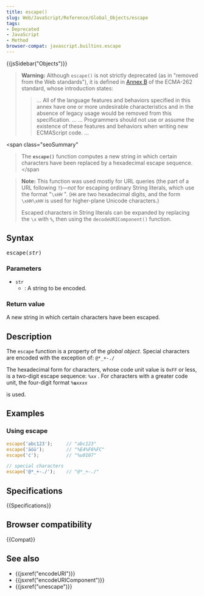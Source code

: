 ```yaml
---
title: escape()
slug: Web/JavaScript/Reference/Global_Objects/escape
tags:
- Deprecated
- JavaScript
- Method
browser-compat: javascript.builtins.escape
---
```

{{jsSidebar("Objects")}}

> **Warning:** Although `escape()` is not strictly deprecated (as in "removed
> from the Web standards"), it is defined in
> [Annex B](https://www.ecma-international.org/ecma-262/9.0/index.html#sec-additional-ecmascript-features-for-web-browsers)
> of the ECMA-262 standard, whose introduction states:
>
> > … All of the language features and behaviors specified in this annex have
> > one or more undesirable characteristics and in the absence of legacy usage
> > would be removed from this specification. … … Programmers should not use or
> > assume the existence of these features and behaviors when writing new
> > ECMAScript code. …

<span class="seoSummary"

> The <code><strong>escape()</strong></code> function computes a new string in
> which certain characters have been replaced by a hexadecimal escape
> sequence.</span

> **Note:** This function was used mostly for URL queries (the part of a URL
> following `?`)—_not_ for escaping ordinary String literals, which use the
> format "<code>\x<var>HH</var></code> ". (`HH` are two hexadecimal digits, and
> the form <code>\x<var>HH</var>\x<var>HH</var></code> is used for higher-plane
> Unicode characters.)
>
> Escaped characters in String literals can be expanded by replacing the `\x`
> with `%`, then using the `decodeURIComponent()` function.

## Syntax

<pre class="brush: js">escape(<var>str</var>)</pre>

### Parameters

- `str`
  - : A string to be encoded.

### Return value

A new string in which certain characters have been escaped.

## Description

The `escape` function is a property of the _global object_. Special characters
are encoded with the exception of: `@*_+-./`

The hexadecimal form for characters, whose code unit value is `0xFF` or less, is
a two-digit escape sequence: <code>%<var>xx</var></code> . For characters with a
greater code unit, the four-digit format
<code>%<strong>u</strong><var>xxxx</var></code>

is used.

## Examples

### Using escape

```js
escape('abc123');     // "abc123"
escape('äöü');        // "%E4%F6%FC"
escape('ć');          // "%u0107"

// special characters
escape('@*_+-./');    // "@*_+-./"
```

## Specifications

{{Specifications}}

## Browser compatibility

{{Compat}}

## See also

- {{jsxref("encodeURI")}}
- {{jsxref("encodeURIComponent")}}
- {{jsxref("unescape")}}
